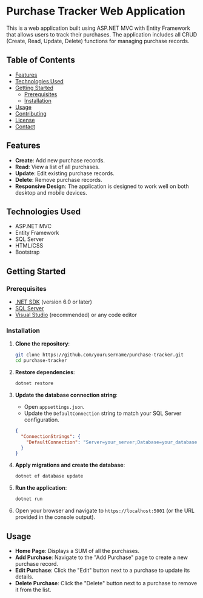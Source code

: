 # Purchase Tracker Web Application

This is a web application built using ASP.NET MVC with Entity Framework that allows users to track their purchases. The application includes all CRUD (Create, Read, Update, Delete) functions for managing purchase records.

## Table of Contents
- [Features](#features)
- [Technologies Used](#technologies-used)
- [Getting Started](#getting-started)
  - [Prerequisites](#prerequisites)
  - [Installation](#installation)
- [Usage](#usage)
- [Contributing](#contributing)
- [License](#license)
- [Contact](#contact)

## Features
- **Create**: Add new purchase records.
- **Read**: View a list of all purchases.
- **Update**: Edit existing purchase records.
- **Delete**: Remove purchase records.
- **Responsive Design**: The application is designed to work well on both desktop and mobile devices.

## Technologies Used
- ASP.NET MVC
- Entity Framework
- SQL Server
- HTML/CSS
- Bootstrap

## Getting Started

### Prerequisites
- [.NET SDK](https://dotnet.microsoft.com/download) (version 6.0 or later)
- [SQL Server](https://www.microsoft.com/en-us/sql-server/sql-server-downloads)
- [Visual Studio](https://visualstudio.microsoft.com/) (recommended) or any code editor

### Installation
1. **Clone the repository**:
   ```sh
   git clone https://github.com/yourusername/purchase-tracker.git
   cd purchase-tracker
   ```

2. **Restore dependencies**:
   ```sh
   dotnet restore
   ```

3. **Update the database connection string**:
   - Open `appsettings.json`.
   - Update the `DefaultConnection` string to match your SQL Server configuration.

   ```json
   {
     "ConnectionStrings": {
       "DefaultConnection": "Server=your_server;Database=your_database;Trusted_Connection=True;"
     }
   }
   ```

4. **Apply migrations and create the database**:
   ```sh
   dotnet ef database update
   ```

5. **Run the application**:
   ```sh
   dotnet run
   ```

6. Open your browser and navigate to `https://localhost:5001` (or the URL provided in the console output).

## Usage
- **Home Page**: Displays a SUM of all the purchases.
- **Add Purchase**: Navigate to the "Add Purchase" page to create a new purchase record.
- **Edit Purchase**: Click the "Edit" button next to a purchase to update its details.
- **Delete Purchase**: Click the "Delete" button next to a purchase to remove it from the list.
